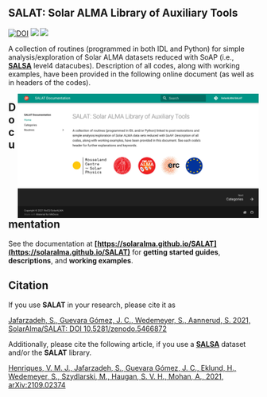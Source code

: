 ## SALAT: Solar ALMA Library of Auxiliary Tools</strong>

<p align="left">
    <a href="https://doi.org/10.5281/zenodo.5466873" target="_blank"><img src="https://zenodo.org/badge/DOI/10.5281/zenodo.5466873.svg" alt="DOI"></a>
    <a href="https://github.com/SolarAlma/SALAT/blob/main/LICENSE" title=""><img src="https://img.shields.io/badge/license-MIT-yellow.svg"></a>
    <a href="https://www.mn.uio.no/rocs/english/projects/solaralma/" title="" target="_blank"><img src="https://img.shields.io/badge/copyright-RoCS%2FSolarALMA-blue"></a>
</p>

A collection of routines (programmed in both IDL and Python) for simple analysis/exploration of Solar ALMA datasets reduced with SoAP (i.e., **[SALSA](http://sdc.uio.no/salsa)** level4 datacubes). Description of all codes, along with working examples, have been provided in the following online document (as well as in headers of the codes).


<a href="https://solaralma.github.io/SALAT" target="_blank"><img align="right" src="docs/images/docsScreenshot.jpg" alt="" width="485" height="auto" /></a>

## Documentation

See the documentation at **[https://solaralma.github.io/SALAT](https://solaralma.github.io/SALAT)** for **getting started guides**, **descriptions**, and **working examples**.


## Citation

If you use **SALAT** in your research, please cite it as

[Jafarzadeh, S., Guevara Gómez, J. C., Wedemeyer, S., Aannerud, S. 2021, SolarAlma/SALAT: DOI 10.5281/zenodo.5466872](https://doi.org/10.5281/zenodo.5466872)

Additionally, please cite the following article, if you use a **[SALSA](http://sdc.uio.no/salsa)** dataset and/or the **SALAT** library.

[Henriques, V. M. J., Jafarzadeh, S., Guevara Gómez, J. C., Eklund, H., Wedemeyer, S., Szydlarski, M., Haugan, S. V. H., Mohan, A., 2021, arXiv:2109.02374](https://ui.adsabs.harvard.edu/abs/2021arXiv210902374H/abstract)

<br>
